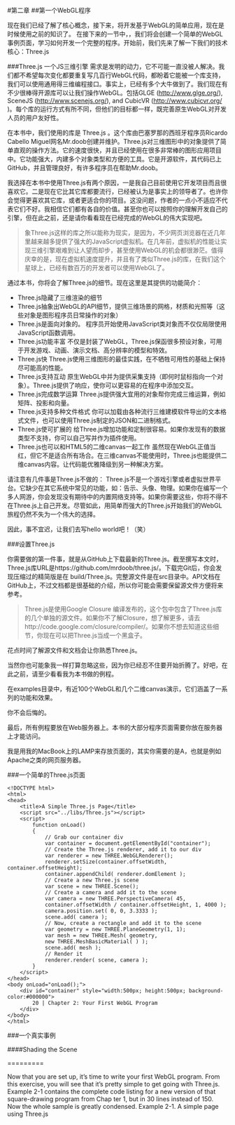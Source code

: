 #第二章
##第一个WebGL程序

现在我们已经了解了核心概念，接下来，将开发基于WebGL的简单应用，现在是时候使用之前的知识了。
在接下来的一节中，，我们将会创建一个简单的WebGL事例页面，学习如何开发一个完整的程序。开始前，我们先来了解一下我们的技术核心：Three.js

###Three.js 一个JS三维引擎
需求是发明的动力，它不可能一直没被人解决。我们都不希望每次变化都要重复写几百行WebGL代码，都盼着它能被一个库支持，我们可以使用通用得三维编程接口。事实上，已经有多个大牛做到了。我们现在有不少很棒得开源库可以让我们操作WebGL。包括GLGE (http://www.glge.org/), SceneJS (http://www.scenejs.org/), and CubicVR (http://www.cubicvr.org/ )。每个库的运行方式有所不同，但他们的目标都一样，既完善原生WebGL对开发人员的用户友好性。

在本书中，我们使用的库是 Three.js 。这个库由巴塞罗那的西班牙程序员Ricardo Cabello Miguel网名Mr.doob创建并维护。Three.js对三维图形中的对象提供了简单直观的操作方法。它的速度很快，并且已经使用在很多非常棒的图形应用项目中。它功能强大，内建多个对象类型和方便的工具。它是开源软件，其代码已上GitHub，并且管理良好，有许多程序员在帮助Mr.doob。

我选择在本书中使用Three.js有两个原因，一是我自己目前使用它开发项目而且很喜欢它。二是现在它比其它库都要流行，已经被认为是事实上的领导者了。也许你会觉得更喜欢其它库，或者更适合你的项目。这没问题，作者的一点小不适应不代表它们不好。我相信它们都有各自的价值。甚至你也可以按照你的理解开发自己的引擎，但在此之前，还是请你看看现在已经完成的WebGL的伟大实现吧。

>象Three.js这样的库之所以能称为现实，是因为，不少网页浏览器在近几年里越来越多提供了强大的JavaScript虚拟机。在几年前，虚拟机的性能让实现三维引擎艰难到让人望而却步，甚至使用WebGL的机会都很渺茫。值得庆幸的是，现在虚拟机速度提升，并且有了类似Three.js的库，在我们这个星球上，已经有数百万的开发者可以使用WebGL了。

通过本书，你将会了解Three.js的细节。现在这里是其提供的功能简介：
* Three.js隐藏了三维渲染的细节
* Three.js抽象出WebGL的API细节，提供三维场景的网格，材质和光照等（这些对象是图形程序员日常操作的对象）
* Three.js是面向对象的。
    程序员开始使用JavaScript类对象而不仅仅局限使用JavaScript函数调用。
* Three.js功能丰富
    不仅是封装了WebGL，Three.js保函很多预设对象，可用于开发游戏、动画、演示文档、高分辨率的模型和特效。
* Three.js快
    Three.js使用三维图形的最佳实践，在不牺牲可用性的基础上保持尽可能高的性能。
* Three.js支持互动
    原生WebGL中并为提供采集支持（即何时鼠标指向一个对象）。Three.js提供了响应，使你可以更容易的在程序中添加交互。
* Three.js完成数学运算
    Three.js提供强大宜用的对象帮你完成三维运算，例如矩阵、投影和向量。
* Three.js支持多种文件格式
    你可以加载由各种流行三维建模软件导出的文本格式文件，也可以使用Three.js制定的JSON和二进制格式。
* Three.js使可扩展的
    给Three.js增加功能和定制很容易。如果你发现有的数据类型不支持，你可以自己写并作为插件使用。
* Three.js也可以和HTML5的二维canvas一起工作
    虽然现在WebGL正值当红，但它不是适合所有场合。在三维canvas不能使用时，Three.js也能提供二维canvas内容。让代码能优雅降级到另一种解决方案。
    
请注意有几件事是Three.js不做的：
Three.js不是一个游戏引擎或者虚拟世界平台。它缺少在其它系统中常见的功能，如：告示、头像、物理。如果你在编写一个多人网游，你会发现没有期待中的内置网络支持等。如果你需要这些，你将不得不在Three.js上自己开发。尽管如此，用简单而强大的Three.js开始我们的WebGL旅程仍然不失为一个伟大的选择。

因此，事不宜迟，让我们去写hello world吧！（笑）

###设置Three.js

你需要做的第一件事，就是从GitHub上下载最新的Three.js。截至撰写本文时，Three.js库URL是https://github.com/mrdoob/three.js/。下载完Git后，你会发现压缩过的精简版是在 build/Three.js。完整源文件是在src目录中。API文档在GitHub上，不过文档都是很基础的介绍，所以你可能会需要保留源文件方便将来参考。

>Three.js是使用Google Closure 编译发布的，这个包中包含了Three.js库的几个单独的源文件。如果你不了解Closure，想了解更多，请去http://code.google.com/closure/compiler/。如果你不想去知道这些细节，你现在可以把Three.js当成一个黑盒子。

花点时间了解源文件和文档会让你熟悉Three.js。

当然你也可能象我一样打算忽略这些，因为你已经忍不住要开始折腾了。好吧，在此之前，请至少看看我为本书做的例程。

在examples目录中，有近100个WebGL和几个二维canvas演示，它们涵盖了一系列的功能和效果。

你不会后悔的。

最后，所有例程要放在Web服务器上。本书的大部分程序页面需要你放在服务器上才能访问。

我是用我的MacBook上的LAMP来存放页面的，其实你需要的是A，也就是例如Apache之类的网页服务器。

###一个简单的Three.js页面


    <!DOCTYPE html>
    <html>
    <head>
        <title>A Simple Three.js Page</title>
        <script src="../libs/Three.js"></script>
        <script>
            function onLoad()
            {
                // Grab our container div
                var container = document.getElementById("container");
                // Create the Three.js renderer, add it to our div
                var renderer = new THREE.WebGLRenderer();
                renderer.setSize(container.offsetWidth, container.offsetHeight);
                container.appendChild( renderer.domElement );
                // Create a new Three.js scene
                var scene = new THREE.Scene();
                // Create a camera and add it to the scene
                var camera = new THREE.PerspectiveCamera( 45,
                container.offsetWidth / container.offsetHeight, 1, 4000 );
                camera.position.set( 0, 0, 3.3333 );
                scene.add( camera );
                // Now, create a rectangle and add it to the scene
                var geometry = new THREE.PlaneGeometry(1, 1);
                var mesh = new THREE.Mesh( geometry,
                new THREE.MeshBasicMaterial( ) );
                scene.add( mesh );
                // Render it
                renderer.render( scene, camera );
            }
        </script>
    </head>
    <body onLoad="onLoad();">
        <div id="container" style="width:500px; height:500px; background-color:#000000">
            20 | Chapter 2: Your First WebGL Program
        </div>
    </body>
    </html>



###一个真实事例

####Shading the Scene

=========
Now that you are set up, it’s time to write your first WebGL program. From this exercise,you will see that it’s pretty simple to get going with Three.js. Example 2-1 contains thecomplete code listing for a new version of that square-drawing program from Chapter 1, but in 30 lines instead of 150. Now the whole sample is greatly condensed.Example 2-1. A simple page using Three.js